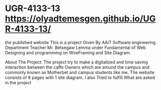 # UGR-4133-13      https://olyadtemesgen.github.io/UGR-4133-13/

the published website
This is a project Given By AAiT Software engineering Department Teacher Mr. Betsegaw Lemma under Fundamental of Web Designing and programming on WireFraming and Site Diagram. 
 
About The Project:
    The project try to make a digitalized and time saving interaction between the caffe Owners which are around the campus and commonly known as Motherbet and campus students like me.
    The website consists of 8 pages with 1 site diagram.
    I also Tried to fulfill What are asked in the project
 
